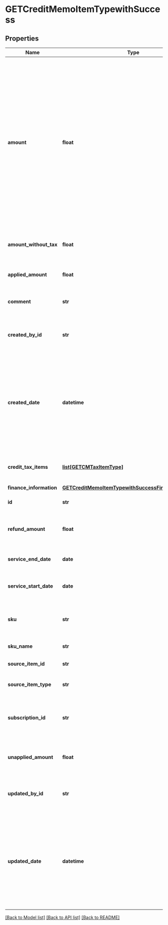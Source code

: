 # GETCreditMemoItemTypewithSuccess

## Properties
Name | Type | Description | Notes
------------ | ------------- | ------------- | -------------
**amount** | **float** | The amount of the credit memo item. For tax-inclusive credit memo items, the amount indicates the credit memo item amount including tax. For tax-exclusive credit memo items, the amount indicates the credit memo item amount excluding tax.  | [optional] 
**amount_without_tax** | **float** | The credit memo item amount excluding tax.  | [optional] 
**applied_amount** | **float** | The applied amount of the credit memo item.  | [optional] 
**comment** | **str** | Comments about the credit memo item.  | [optional] 
**created_by_id** | **str** | The ID of the Zuora user who created the credit memo item.  | [optional] 
**created_date** | **datetime** | The date and time when the credit memo item was created, in &#x60;yyyy-mm-dd hh:mm:ss&#x60; format. For example, 2017-03-01 15:31:10.  | [optional] 
**credit_tax_items** | [**list[GETCMTaxItemType]**](GETCMTaxItemType.md) | Container for credit memo taxation items.  | [optional] 
**finance_information** | [**GETCreditMemoItemTypewithSuccessFinanceInformation**](GETCreditMemoItemTypewithSuccessFinanceInformation.md) |  | [optional] 
**id** | **str** | The ID of the credit memo item.  | [optional] 
**refund_amount** | **float** | The amount of the refund on the credit memo item.  | [optional] 
**service_end_date** | **date** | The service end date of the credit memo item.   | [optional] 
**service_start_date** | **date** | The service start date of the credit memo item.  | [optional] 
**sku** | **str** | The SKU for the product associated with the credit memo item.  | [optional] 
**sku_name** | **str** | The name of the SKU.  | [optional] 
**source_item_id** | **str** | The ID of the source item.  | [optional] 
**source_item_type** | **str** | The type of the source item.  | [optional] 
**subscription_id** | **str** | The ID of the subscription associated with the credit memo item.  | [optional] 
**unapplied_amount** | **float** | The unapplied amount of the credit memo item.  | [optional] 
**updated_by_id** | **str** | The ID of the Zuora user who last updated the credit memo item.  | [optional] 
**updated_date** | **datetime** | The date and time when the credit memo item was last updated, in &#x60;yyyy-mm-dd hh:mm:ss&#x60; format. For example, 2017-03-02 15:36:10.  | [optional] 

[[Back to Model list]](../README.md#documentation-for-models) [[Back to API list]](../README.md#documentation-for-api-endpoints) [[Back to README]](../README.md)


